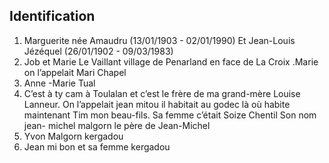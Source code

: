 ## Identification
1. Marguerite née Amaudru (13/01/1903 - 02/01/1990) Et Jean-Louis Jézéquel (26/01/1902 - 09/03/1983)
2. Job et Marie Le Vaillant village de Penarland en face de La Croix .Marie on l’appelait Mari Chapel
3. Anne -Marie Tual
4. C’est à ty cam à Toulalan et c’est le frère de ma grand-mère Louise Lanneur. On l’appelait jean mitou il habitait au godec là où habite maintenant Tim mon beau-fils. Sa femme c’était Soize Chentil Son nom jean- michel malgorn le père de Jean-Michel
7. Yvon Malgorn kergadou
9. Jean mi bon et sa femme kergadou